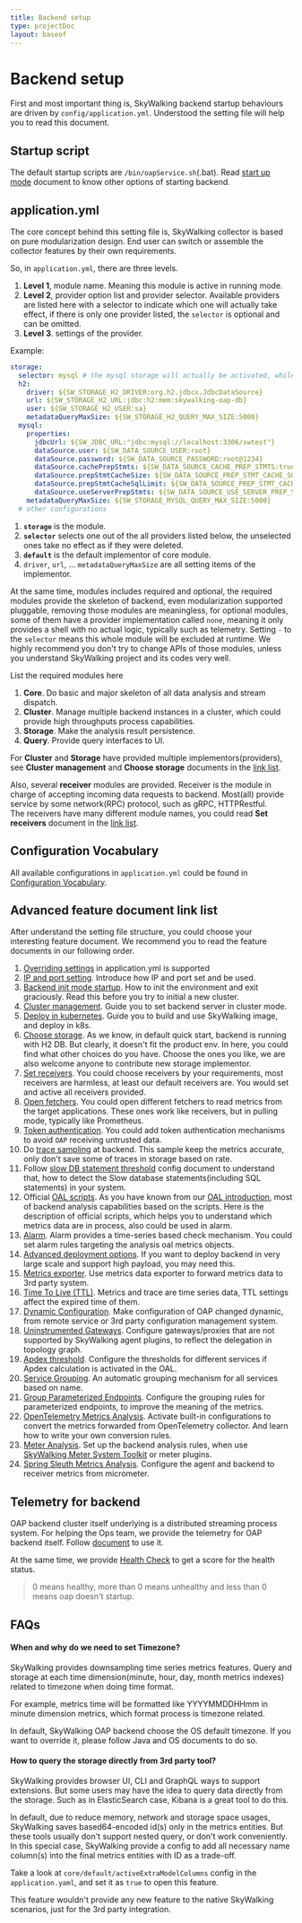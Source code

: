 ```yaml
---
title: Backend setup
type: projectDoc
layout: baseof
---
```

# Backend setup
First and most important thing is, SkyWalking backend startup behaviours are driven by `config/application.yml`.
Understood the setting file will help you to read this document.

## Startup script
The default startup scripts are `/bin/oapService.sh`(.bat). 
Read [start up mode](backend-start-up-mode) document to know other options
of starting backend.


## application.yml
The core concept behind this setting file is, SkyWalking collector is based on pure modularization design. 
End user can switch or assemble the collector features by their own requirements.

So, in `application.yml`, there are three levels.
1. **Level 1**, module name. Meaning this module is active in running mode.
1. **Level 2**, provider option list and provider selector. Available providers are listed here with a selector to indicate which one will actually take effect,
if there is only one provider listed, the `selector` is optional and can be omitted.
1. **Level 3**. settings of the provider.

Example:

```yaml
storage:
  selector: mysql # the mysql storage will actually be activated, while the h2 storage takes no effect
  h2:
    driver: ${SW_STORAGE_H2_DRIVER:org.h2.jdbcx.JdbcDataSource}
    url: ${SW_STORAGE_H2_URL:jdbc:h2:mem:skywalking-oap-db}
    user: ${SW_STORAGE_H2_USER:sa}
    metadataQueryMaxSize: ${SW_STORAGE_H2_QUERY_MAX_SIZE:5000}
  mysql:
    properties:
      jdbcUrl: ${SW_JDBC_URL:"jdbc:mysql://localhost:3306/swtest"}
      dataSource.user: ${SW_DATA_SOURCE_USER:root}
      dataSource.password: ${SW_DATA_SOURCE_PASSWORD:root@1234}
      dataSource.cachePrepStmts: ${SW_DATA_SOURCE_CACHE_PREP_STMTS:true}
      dataSource.prepStmtCacheSize: ${SW_DATA_SOURCE_PREP_STMT_CACHE_SQL_SIZE:250}
      dataSource.prepStmtCacheSqlLimit: ${SW_DATA_SOURCE_PREP_STMT_CACHE_SQL_LIMIT:2048}
      dataSource.useServerPrepStmts: ${SW_DATA_SOURCE_USE_SERVER_PREP_STMTS:true}
    metadataQueryMaxSize: ${SW_STORAGE_MYSQL_QUERY_MAX_SIZE:5000}
  # other configurations
```

1. **`storage`** is the module.
1. **`selector`** selects one out of the all providers listed below, the unselected ones take no effect as if they were deleted.
1. **`default`** is the default implementor of core module.
1. `driver`, `url`, ... `metadataQueryMaxSize` are all setting items of the implementor.

At the same time, modules includes required and optional, the required modules provide the skeleton of backend,
even modularization supported pluggable, removing those modules are meaningless, for optional modules, some of them have
a provider implementation called `none`, meaning it only provides a shell with no actual logic, typically such as telemetry.
Setting `-` to the `selector` means this whole module will be excluded at runtime.
We highly recommend you don't try to change APIs of those modules, unless you understand SkyWalking project and its codes very well.

List the required modules here
1. **Core**. Do basic and major skeleton of all data analysis and stream dispatch.
1. **Cluster**. Manage multiple backend instances in a cluster, which could provide high throughputs process
capabilities.
1. **Storage**. Make the analysis result persistence.
1. **Query**. Provide query interfaces to UI.

For **Cluster** and **Storage** have provided multiple implementors(providers), see **Cluster management**
and **Choose storage** documents in the [link list](#advanced-feature-document-link-list).

Also, several **receiver** modules are provided.
Receiver is the module in charge of accepting incoming data requests to backend. Most(all) provide 
service by some network(RPC) protocol, such as gRPC, HTTPRestful.  
The receivers have many different module names, you could
read **Set receivers** document in the [link list](#advanced-feature-document-link-list).

## Configuration Vocabulary
All available configurations in `application.yml` could be found in [Configuration Vocabulary](configuration-vocabulary). 

## Advanced feature document link list
After understand the setting file structure, you could choose your interesting feature document.
We recommend you to read the feature documents in our following order.

1. [Overriding settings](backend-setting-override) in application.yml is supported
1. [IP and port setting](backend-ip-port). Introduce how IP and port set and be used.
1. [Backend init mode startup](backend-init-mode). How to init the environment and exit graciously.
Read this before you try to initial a new cluster.
1. [Cluster management](backend-cluster). Guide you to set backend server in cluster mode.
1. [Deploy in kubernetes](backend-k8s). Guide you to build and use SkyWalking image, and deploy in k8s.
1. [Choose storage](backend-storage). As we know, in default quick start, backend is running with H2
DB. But clearly, it doesn't fit the product env. In here, you could find what other choices do you have.
Choose the ones you like, we are also welcome anyone to contribute new storage implementor.
1. [Set receivers](backend-receivers). You could choose receivers by your requirements, most receivers
are harmless, at least our default receivers are. You would set and active all receivers provided.
1. [Open fetchers](backend-fetcher). You could open different fetchers to read metrics from the target applications.
These ones work like receivers, but in pulling mode, typically like Prometheus.
1. [Token authentication](backend-token-auth). You could add token authentication mechanisms to avoid `OAP` receiving untrusted data.  
1. Do [trace sampling](trace-sampling) at backend. This sample keep the metrics accurate, only don't save some of traces
in storage based on rate.
1. Follow [slow DB statement threshold](slow-db-statement) config document to understand that, 
how to detect the Slow database statements(including SQL statements) in your system.
1. Official [OAL scripts](../../guides/backend-oal-scripts). As you have known from our [OAL introduction](../../concepts-and-designs/oal),
most of backend analysis capabilities based on the scripts. Here is the description of official scripts,
which helps you to understand which metrics data are in process, also could be used in alarm.
1. [Alarm](backend-alarm). Alarm provides a time-series based check mechanism. You could set alarm 
rules targeting the analysis oal metrics objects.
1. [Advanced deployment options](advanced-deployment). If you want to deploy backend in very large
scale and support high payload, you may need this. 
1. [Metrics exporter](metrics-exporter). Use metrics data exporter to forward metrics data to 3rd party
system.
1. [Time To Live (TTL)](ttl). Metrics and trace are time series data, TTL settings affect the expired time of them.
1. [Dynamic Configuration](dynamic-config). Make configuration of OAP changed dynamic, from remote service
or 3rd party configuration management system.
1. [Uninstrumented Gateways](uninstrumented-gateways). Configure gateways/proxies that are not supported by SkyWalking agent plugins,
to reflect the delegation in topology graph.
1. [Apdex threshold](apdex-threshold). Configure the thresholds for different services if Apdex calculation is activated in the OAL.
1. [Service Grouping](service-auto-grouping). An automatic grouping mechanism for all services based on name.
1. [Group Parameterized Endpoints](endpoint-grouping-rules). Configure the grouping rules for parameterized endpoints,
to improve the meaning of the metrics.
1. [OpenTelemetry Metrics Analysis](backend-receivers#opentelemetry-receiver). Activate built-in configurations to convert the metrics forwarded from OpenTelemetry collector.
And learn how to write your own conversion rules.
1. [Meter Analysis](backend-meter). Set up the backend analysis rules, when use [SkyWalking Meter System Toolkit](../service-agent/java-agent/readme#advanced-features) 
or meter plugins. 
1. [Spring Sleuth Metrics Analysis](spring-sleuth-setup). Configure the agent and backend to receiver metrics from micrometer. 

## Telemetry for backend
OAP backend cluster itself underlying is a distributed streaming process system. For helping the Ops team,
we provide the telemetry for OAP backend itself. Follow [document](backend-telemetry) to use it.

At the same time, we provide [Health Check](backend-health-check) to get a score for the health status.
> 0 means healthy, more than 0 means unhealthy 
> and less than 0 means oap doesn't startup.

## FAQs
#### When and why do we need to set Timezone?
SkyWalking provides downsampling time series metrics features. 
Query and storage at each time dimension(minute, hour, day, month metrics indexes)
related to timezone when doing time format. 

For example, metrics time will be formatted like YYYYMMDDHHmm in minute dimension metrics,
which format process is timezone related.
  
In default, SkyWalking OAP backend choose the OS default timezone.
If you want to override it, please follow Java and OS documents to do so.

#### How to query the storage directly from 3rd party tool?
SkyWalking provides browser UI, CLI and GraphQL ways to support extensions. But some users may have the idea to query data 
directly from the storage. Such as in ElasticSearch case, Kibana is a great tool to do this.

In default, due to reduce memory, network and storage space usages, SkyWalking saves based64-encoded id(s) only in the metrics entities. 
But these tools usually don't support nested query, or don't work conveniently. In this special case,
SkyWalking provide a config to add all necessary name column(s) into the final metrics entities with ID as a trade-off.

Take a look at `core/default/activeExtraModelColumns` config in the `application.yaml`, and set it as `true` to open this feature.

This feature wouldn't provide any new feature to the native SkyWalking scenarios, just for the 3rd party integration.
